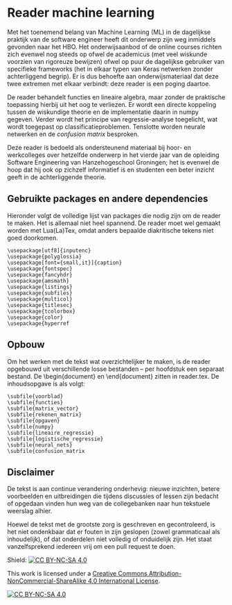 # Reader machine learning

Met het toenemend belang van Machine Learning (ML) in de dagelijkse praktijk van de software engineer heeft dit onderwerp zijn weg inmiddels gevonden naar het HBO. Het onderwijsaanbod of de online courses richten zich evenwel nog steeds op ofwel de academicus (met veel wiskunde voorzien van rigoreuze bewijzen) ofwel op puur de dagelijkse gebruiker van specifieke frameworks (het in elkaar typen van Keras netwerken zonder achterliggend begrip). Er is dus behoefte aan onderwijsmateriaal dat deze twee extremen met elkaar verbindt: deze reader is een poging daartoe.

De reader behandelt functies en lineaire algebra, maar zonder de praktische toepassing hierbij uit het oog te verliezen. Er wordt een directe koppeling tussen de wiskundige theorie en de implementatie daarin in numpy gegeven. Verder wordt het principe van regressie-analyse toegelicht, wat wordt toegepast op classificatieproblemen. Tenslotte worden neurale netwerken en de *confusion matrix* besproken.

Deze reader is bedoeld als ondersteunend materiaal bij hoor- en werkcolleges over hetzelfde onderwerp in het vierde jaar van de opleiding Software Engineering van Hanzehogeschool Groningen; het is evenwel de hoop dat hij ook op zichzelf informatief is en studenten een beter inzicht geeft in de achterliggende theorie.


## Gebruikte packages en andere dependencies

Hieronder volgt de volledige lijst van packages die nodig zijn om de reader te maken. Het is allemaal niet heel spannend. De reader moet wel gemaakt worden met Lua(La)Tex, omdat anders bepaalde diakritische tekens niet goed doorkomen.

```
\usepackage[utf8]{inputenc}
\usepackage{polyglossia}
\usepackage[font={small,it}]{caption}
\usepackage{fontspec}
\usepackage{fancyhdr}
\usepackage{amsmath}
\usepackage{listings}
\usepackage{subfiles}
\usepackage{multicol}
\usepackage{titlesec}
\usepackage{tcolorbox}
\usepackage{color}
\usepackage{hyperref
```

## Opbouw
Om het werken met de tekst wat overzichtelijker te maken, is de reader opgebouwd uit verschillende losse bestanden – per hoofdstuk een separaat bestand. De \begin{document} en \end{document} zitten in reader.tex. De inhoudsopgave is als volgt:

```
\subfile{voorblad}
\subfile{functies}
\subfile{matrix_vector}
\subfile{rekenen_matrix}
\subfile{opgaven}
\subfile{numpy}
\subfile{lineaire_regressie}
\subfile{logistische_regressie}
\subfile{neural_nets}
\subfile{confusion_matrix
```

## Disclaimer
De tekst is aan continue verandering onderhevig: nieuwe inzichten, betere voorbeelden en uitbreidingen die tijdens discussies of lessen zijn bedacht of opgedaan vinden hun weg van de collegebanken naar hun tekstuele weerslag alhier. 

Hoewel de tekst met de grootste zorg is geschreven en gecontroleerd, is het niet ondenkbaar dat er fouten in zijn geslopen (zowel grammaticaal als inhoudelijk), of dat onderdelen niet volledig of onduidelijk zijn. Het staat vanzelfsprekend iedereen vrij om een pull request te doen.


Shield: [![CC BY-NC-SA 4.0][cc-by-nc-sa-shield]][cc-by-nc-sa]

This work is licensed under a
[Creative Commons Attribution-NonCommercial-ShareAlike 4.0 International License][cc-by-nc-sa].

[![CC BY-NC-SA 4.0][cc-by-nc-sa-image]][cc-by-nc-sa]

[cc-by-nc-sa]: http://creativecommons.org/licenses/by-nc-sa/4.0/
[cc-by-nc-sa-image]: https://licensebuttons.net/l/by-nc-sa/4.0/88x31.png
[cc-by-nc-sa-shield]: https://img.shields.io/badge/License-CC%20BY--NC--SA%204.0-lightgrey.svg
